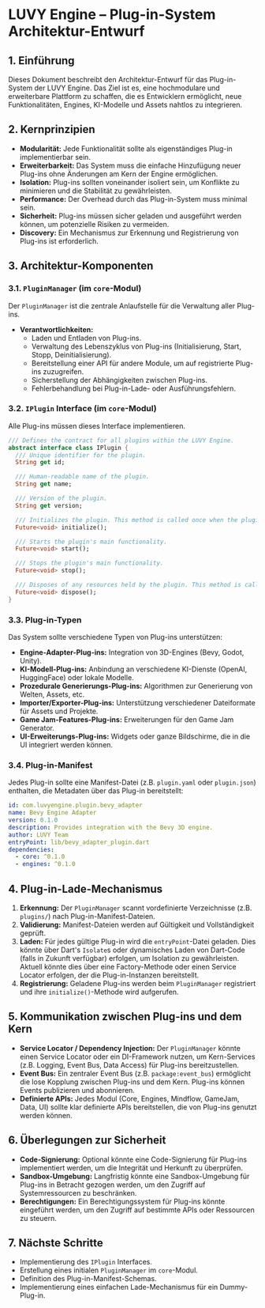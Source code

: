 # LUVY Engine – Plug-in-System Architektur-Entwurf

## 1. Einführung

Dieses Dokument beschreibt den Architektur-Entwurf für das Plug-in-System der LUVY Engine. Das Ziel ist es, eine hochmodulare und erweiterbare Plattform zu schaffen, die es Entwicklern ermöglicht, neue Funktionalitäten, Engines, KI-Modelle und Assets nahtlos zu integrieren.

## 2. Kernprinzipien

*   **Modularität:** Jede Funktionalität sollte als eigenständiges Plug-in implementierbar sein.
*   **Erweiterbarkeit:** Das System muss die einfache Hinzufügung neuer Plug-ins ohne Änderungen am Kern der Engine ermöglichen.
*   **Isolation:** Plug-ins sollten voneinander isoliert sein, um Konflikte zu minimieren und die Stabilität zu gewährleisten.
*   **Performance:** Der Overhead durch das Plug-in-System muss minimal sein.
*   **Sicherheit:** Plug-ins müssen sicher geladen und ausgeführt werden können, um potenzielle Risiken zu vermeiden.
*   **Discovery:** Ein Mechanismus zur Erkennung und Registrierung von Plug-ins ist erforderlich.

## 3. Architektur-Komponenten

### 3.1. `PluginManager` (im `core`-Modul)

Der `PluginManager` ist die zentrale Anlaufstelle für die Verwaltung aller Plug-ins.

*   **Verantwortlichkeiten:**
    *   Laden und Entladen von Plug-ins.
    *   Verwaltung des Lebenszyklus von Plug-ins (Initialisierung, Start, Stopp, Deinitialisierung).
    *   Bereitstellung einer API für andere Module, um auf registrierte Plug-ins zuzugreifen.
    *   Sicherstellung der Abhängigkeiten zwischen Plug-ins.
    *   Fehlerbehandlung bei Plug-in-Lade- oder Ausführungsfehlern.

### 3.2. `IPlugin` Interface (im `core`-Modul)

Alle Plug-ins müssen dieses Interface implementieren.

```dart
/// Defines the contract for all plugins within the LUVY Engine.
abstract interface class IPlugin {
  /// Unique identifier for the plugin.
  String get id;

  /// Human-readable name of the plugin.
  String get name;

  /// Version of the plugin.
  String get version;

  /// Initializes the plugin. This method is called once when the plugin is loaded.
  Future<void> initialize();

  /// Starts the plugin's main functionality.
  Future<void> start();

  /// Stops the plugin's main functionality.
  Future<void> stop();

  /// Disposes of any resources held by the plugin. This method is called once when the plugin is unloaded.
  Future<void> dispose();
}
```

### 3.3. Plug-in-Typen

Das System sollte verschiedene Typen von Plug-ins unterstützen:

*   **Engine-Adapter-Plug-ins:** Integration von 3D-Engines (Bevy, Godot, Unity).
*   **KI-Modell-Plug-ins:** Anbindung an verschiedene KI-Dienste (OpenAI, HuggingFace) oder lokale Modelle.
*   **Prozedurale Generierungs-Plug-ins:** Algorithmen zur Generierung von Welten, Assets, etc.
*   **Importer/Exporter-Plug-ins:** Unterstützung verschiedener Dateiformate für Assets und Projekte.
*   **Game Jam-Features-Plug-ins:** Erweiterungen für den Game Jam Generator.
*   **UI-Erweiterungs-Plug-ins:** Widgets oder ganze Bildschirme, die in die UI integriert werden können.

### 3.4. Plug-in-Manifest

Jedes Plug-in sollte eine Manifest-Datei (z.B. `plugin.yaml` oder `plugin.json`) enthalten, die Metadaten über das Plug-in bereitstellt:

```yaml
id: com.luvyengine.plugin.bevy_adapter
name: Bevy Engine Adapter
version: 0.1.0
description: Provides integration with the Bevy 3D engine.
author: LUVY Team
entryPoint: lib/bevy_adapter_plugin.dart
dependencies:
  - core: ^0.1.0
  - engines: ^0.1.0
```

## 4. Plug-in-Lade-Mechanismus

1.  **Erkennung:** Der `PluginManager` scannt vordefinierte Verzeichnisse (z.B. `plugins/`) nach Plug-in-Manifest-Dateien.
2.  **Validierung:** Manifest-Dateien werden auf Gültigkeit und Vollständigkeit geprüft.
3.  **Laden:** Für jedes gültige Plug-in wird die `entryPoint`-Datei geladen. Dies könnte über Dart's `Isolate`s oder dynamisches Laden von Dart-Code (falls in Zukunft verfügbar) erfolgen, um Isolation zu gewährleisten. Aktuell könnte dies über eine Factory-Methode oder einen Service Locator erfolgen, der die Plug-in-Instanzen bereitstellt.
4.  **Registrierung:** Geladene Plug-ins werden beim `PluginManager` registriert und ihre `initialize()`-Methode wird aufgerufen.

## 5. Kommunikation zwischen Plug-ins und dem Kern

*   **Service Locator / Dependency Injection:** Der `PluginManager` könnte einen Service Locator oder ein DI-Framework nutzen, um Kern-Services (z.B. Logging, Event Bus, Data Access) für Plug-ins bereitzustellen.
*   **Event Bus:** Ein zentraler Event Bus (z.B. `package:event_bus`) ermöglicht die lose Kopplung zwischen Plug-ins und dem Kern. Plug-ins können Events publizieren und abonnieren.
*   **Definierte APIs:** Jedes Modul (Core, Engines, Mindflow, GameJam, Data, UI) sollte klar definierte APIs bereitstellen, die von Plug-ins genutzt werden können.

## 6. Überlegungen zur Sicherheit

*   **Code-Signierung:** Optional könnte eine Code-Signierung für Plug-ins implementiert werden, um die Integrität und Herkunft zu überprüfen.
*   **Sandbox-Umgebung:** Langfristig könnte eine Sandbox-Umgebung für Plug-ins in Betracht gezogen werden, um den Zugriff auf Systemressourcen zu beschränken.
*   **Berechtigungen:** Ein Berechtigungssystem für Plug-ins könnte eingeführt werden, um den Zugriff auf bestimmte APIs oder Ressourcen zu steuern.

## 7. Nächste Schritte

*   Implementierung des `IPlugin` Interfaces.
*   Erstellung eines initialen `PluginManager` im `core`-Modul.
*   Definition des Plug-in-Manifest-Schemas.
*   Implementierung eines einfachen Lade-Mechanismus für ein Dummy-Plug-in.